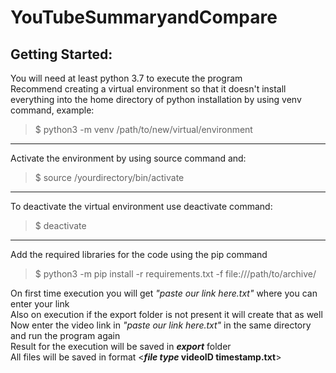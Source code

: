 # YouTubeSummaryandCompare
Getting Started:
---
You will need at least python 3.7 to execute the program <br>
Recommend creating a virtual environment so that it doesn't install everything into the home directory of python installation by using venv command, example:
>$ python3 -m venv /path/to/new/virtual/environment
---
Activate the environment by using source command and:
>$ source /yourdirectory/bin/activate
---
To deactivate the virtual environment use deactivate command:
>$ deactivate
---
Add the required libraries for the code using the pip command
>$ python3 -m pip install -r requirements.txt -f file:///path/to/archive/
  
On first time execution you will get _"paste our link here.txt"_ where you can enter your link <br>
Also on execution if the export folder is not present it will create that as well<br>
Now enter the video link in _"paste our link here.txt"_ in the same directory and run the program again<br>
Result for the execution will be saved in **_export_** folder<br>
All files will be saved in format <**_file type_ videoID timestamp.txt**>
